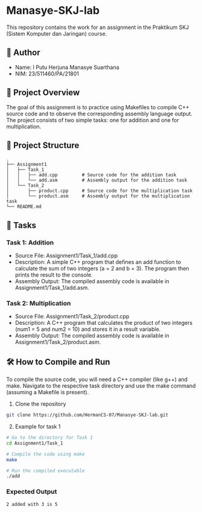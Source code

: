# Manasye-SKJ-lab
This repository contains the work for an assignment in the Praktikum SKJ (Sistem Komputer dan Jaringan) course.

## 👤 Author
- Name: I Putu Herjuna Manasye Suarthana
- NIM: 23/511460/PA/21801

## 📝 Project Overview
The goal of this assignment is to practice using Makefiles to compile C++ source code and to observe the corresponding assembly language output. The project consists of two simple tasks: one for addition and one for multiplication.

## 📂 Project Structure
```
.
├── Assignment1
│   ├── Task_1
│   │   ├── add.cpp         # Source code for the addition task
│   │   └── add.asm         # Assembly output for the addition task
│   └── Task_2
│       ├── product.cpp     # Source code for the multiplication task
│       └── product.asm     # Assembly output for the multiplication task
└── README.md
```

## 🚀 Tasks
### Task 1: Addition
- Source File: Assignment1/Task_1/add.cpp
- Description: A simple C++ program that defines an add function to calculate the sum of two integers (a = 2 and b = 3). The program then prints the result to the console.
- Assembly Output: The compiled assembly code is available in Assignment1/Task_1/add.asm.

### Task 2: Multiplication
- Source File: Assignment1/Task_2/product.cpp
- Description: A C++ program that calculates the product of two integers (num1 = 5 and num2 = 10) and stores it in a result variable.
- Assembly Output: The compiled assembly code is available in Assignment1/Task_2/product.asm.

## 🛠️ How to Compile and Run
To compile the source code, you will need a C++ compiler (like g++) and make. Navigate to the respective task directory and use the make command (assuming a Makefile is present).

1. Clone the repository
```bash
git clone https://github.com/HermanCS-07/Manasye-SKJ-lab.git
```

2. Example for task 1
```bash
# Go to the directory for Task 1
cd Assignment1/Task_1

# Compile the code using make
make

# Run the compiled executable
./add
```
### Expected Output
```
2 added with 3 is 5
```
